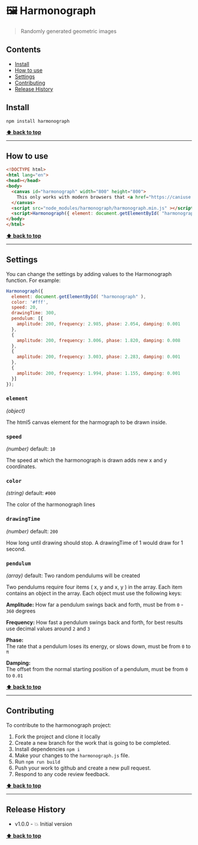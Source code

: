 🖼 Harmonograph
==============

> Randomly generated geometric images

## Contents

* [Install](#install)
* [How to use](#use)
* [Settings](#settings)
* [Contributing](#contributing)
* [Release History](#release-history)


## Install

```shell
npm install harmonograph
```

**[⬆ back to top](#contents)**


----------------------------------------------------------------------------------------------------------------------------------------------------------------


## How to use

```html
<!DOCTYPE html>
<html lang="en">
<head></head>
<body>
  <canvas id="harmonograph" width="800" height="800">
    This only works with modern browsers that <a href="https://caniuse.com/#feat=canvas"></a>support the `canvas`</a> element.
  </canvas>
  <script src="node_modules/harmonograph/harmonograph.min.js" ></script>
  <script>Harmonograph({ element: document.getElementById( "harmonograph" ) });</script>
</body>
</html>
```

**[⬆ back to top](#contents)**


----------------------------------------------------------------------------------------------------------------------------------------------------------------


## Settings

You can change the settings by adding values to the Harmonograph function. For example:

```js
Harmonograph({
  element: document.getElementById( "harmonograph" ),
  color: '#fff',
  speed: 20,
  drawingTime: 300,
  pendulum: [{
    amplitude: 200, frequency: 2.985, phase: 2.054, damping: 0.001
  },
  {
    amplitude: 200, frequency: 3.006, phase: 1.820, damping: 0.008
  },
  {
    amplitude: 200, frequency: 3.003, phase: 2.283, damping: 0.001
  },
  {
    amplitude: 200, frequency: 1.994, phase: 1.155, damping: 0.001
  }]
});
```


### `element`
_(object)_

The html5 canvas element for the harmograph to be drawn inside.


### `speed`
_(number)_
default: `10`

The speed at which the harmonograph is drawn adds new x and y coordinates.


### `color`
_(string)_
default: `#000`

The color of the harmonograph lines


### `drawingTime`
_(number)_
default: `200`

How long until drawing should stop. A drawingTime of 1 would draw for 1 second.


### `pendulum`
_(array)_
default: Two random pendulums will be created

Two pendulums require four items ( x, y and x, y ) in the array. Each item contains an object in the array. Each object must use the following keys:

**Amplitude:** 
How far a pendulum swings back and forth, must be from `0` - `360` degrees

**Frequency:** 
How fast a pendulum swings back and forth, for best results use decimal values around `2` and `3`

**Phase:**     
The rate that a pendulum loses its energy, or slows down, must be from `0` to `π`

**Damping:**   
The offset from the normal starting position of a pendulum, must be from `0` to `0.01`


**[⬆ back to top](#contents)**


----------------------------------------------------------------------------------------------------------------------------------------------------------------


## Contributing

To contribute to the harmonograph project:
1. Fork the project and clone it locally
1. Create a new branch for the work that is going to be completed.
1. Install dependencies `npm i`
1. Make your changes to the `harmonograph.js` file.
1. Run `npm run build`
1. Push your work to github and create a new pull request.
1. Respond to any code review feedback.

**[⬆ back to top](#contents)**


----------------------------------------------------------------------------------------------------------------------------------------------------------------

## Release History

* v1.0.0  - 💥 Initial version


**[⬆ back to top](#contents)**

